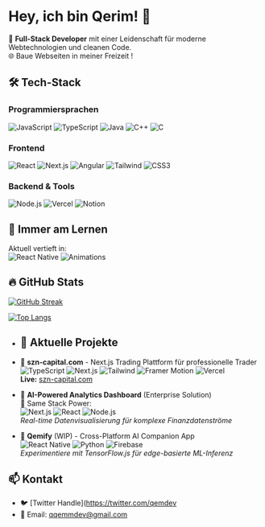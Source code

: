 # Hey, ich bin Qerim! 👋

🚀 **Full-Stack Developer** mit einer Leidenschaft für moderne Webtechnologien und cleanen Code.  
🌐 Baue Webseiten in meiner Freizeit !

## 🛠️ Tech-Stack

### **Programmiersprachen**
![JavaScript](https://img.shields.io/badge/-JavaScript-F7DF1E?style=flat-square&logo=javascript&logoColor=black)
![TypeScript](https://img.shields.io/badge/-TypeScript-3178C6?style=flat-square&logo=typescript&logoColor=white)
![Java](https://img.shields.io/badge/-Java-007396?style=flat-square&logo=java&logoColor=white)
![C++](https://img.shields.io/badge/-C++-00599C?style=flat-square&logo=c%2B%2B&logoColor=white)
![C](https://img.shields.io/badge/-C-A8B9CC?style=flat-square&logo=c&logoColor=black)

### **Frontend**
![React](https://img.shields.io/badge/-React-61DAFB?style=flat-square&logo=react&logoColor=black)
![Next.js](https://img.shields.io/badge/-Next.js-000000?style=flat-square&logo=next.js&logoColor=white)
![Angular](https://img.shields.io/badge/-Angular-DD0031?style=flat-square&logo=angular&logoColor=white)
![Tailwind](https://img.shields.io/badge/-Tailwind_CSS-06B6D4?style=flat-square&logo=tailwind-css&logoColor=white)
![CSS3](https://img.shields.io/badge/-CSS3-1572B6?style=flat-square&logo=css3)

### **Backend & Tools**
![Node.js](https://img.shields.io/badge/-Node.js-339933?style=flat-square&logo=node.js&logoColor=white)
![Vercel](https://img.shields.io/badge/-Vercel-000000?style=flat-square&logo=vercel&logoColor=white)
![Notion](https://img.shields.io/badge/-Notion-000000?style=flat-square&logo=notion&logoColor=white)

## 🌱 Immer am Lernen
Aktuell vertieft in:  
![React Native](https://img.shields.io/badge/-React_Native_Architecture-61DAFB?style=for-the-badge&logo=react&logoColor=white) 
![Animations](https://img.shields.io/badge/-Advanced_UI_Animations-FF6659?style=for-the-badge)


## 🔥 GitHub Stats
[![GitHub Streak](https://streak-stats.demolab.com?user=GitHubQerim&theme=dark)](https://git.io/streak-stats)

[![Top Langs](https://github-readme-stats.vercel.app/api/top-langs/?username=GitHubQerim&layout=compact&theme=vision-friendly-dark)](https://github.com/anuraghazra/github-readme-stats)


- ## 🚀 Aktuelle Projekte

- 🔗 **szn-capital.com** - Next.js Trading Plattform für professionelle Trader  
  ![TypeScript](https://img.shields.io/badge/-TypeScript-3178C6?style=flat-square&logo=typescript&logoColor=white)
  ![Next.js](https://img.shields.io/badge/-Next.js-000000?style=flat-square&logo=next.js&logoColor=white)
  ![Tailwind](https://img.shields.io/badge/-Tailwind-06B6D4?style=flat-square&logo=tailwindcss)
  ![Framer Motion](https://img.shields.io/badge/-Framer_Motion-0055FF?style=flat-square&logo=framer)
  ![Vercel](https://img.shields.io/badge/-Deployed_on_Vercel-000000?style=flat-square&logo=vercel)  
  **Live:** [szn-capital.com](https://szn-capital.com)

- 🧠 **AI-Powered Analytics Dashboard** (Enterprise Solution)  
  🔄 Same Stack Power:  
  ![Next.js](https://img.shields.io/badge/-Next.js-000000?style=flat-square&logo=vercel)
  ![React](https://img.shields.io/badge/-React-61DAFB?style=flat-square&logo=react)
  ![Node.js](https://img.shields.io/badge/-Node.js-339933?style=flat-square&logo=node.js)  
  *Real-time Datenvisualisierung für komplexe Finanzdatenströme*

- 📱 **Qemify** (WIP) - Cross-Platform AI Companion App  
  ![React Native](https://img.shields.io/badge/-React_Native-61DAFB?style=flat-square&logo=react&logoColor=white)
  ![Python](https://img.shields.io/badge/-AI/ML-3776AB?style=flat-square&logo=python)
  ![Firebase](https://img.shields.io/badge/-Firebase-FFCA28?style=flat-square&logo=firebase)  
  *Experimentiere mit TensorFlow.js für edge-basierte ML-Inferenz*

## 📫 Kontakt
- 🐦 [Twitter Handle](https://twitter.com/qemdev
- 📧 Email: qqemmdev@gmail.com


